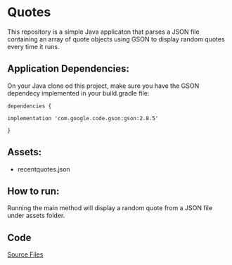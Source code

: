 # Quotes

This repository is a simple Java applicaton that parses a JSON file containing an array of quote objects using GSON to display random quotes every time it runs.

## Application Dependencies:
On your Java clone od this project, make sure you have the GSON dependecy implemented in your build.gradle file:


    dependencies {
      
    implementation 'com.google.code.gson:gson:2.8.5'

    }
</Code>

## Assets:
* recentquotes.json

## How to run:
Running the main method will display a random quote from a JSON file under assets folder. 

## Code
[Source Files]("./src/")